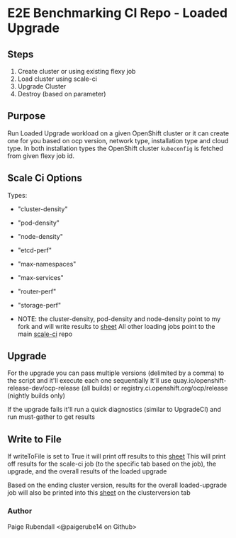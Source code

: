 # E2E Benchmarking CI Repo - Loaded Upgrade

## Steps
1. Create cluster or using existing flexy job
2. Load cluster using scale-ci
3. Upgrade Cluster 
4. Destroy (based on parameter)

## Purpose
Run Loaded Upgrade workload on a given OpenShift cluster or it can create one for you based on ocp version, network type, installation type and cloud type. 
In both installation types the OpenShift cluster `kubeconfig` is fetched from given flexy job id.


## Scale Ci Options
Types: 
* "cluster-density"
* "pod-density"
* "node-density"
* "etcd-perf"
* "max-namespaces"
* "max-services"
* "router-perf"
* "storage-perf"

* NOTE: the cluster-density, pod-density and node-density point to my fork and will write results to [sheet](https://docs.google.com/spreadsheets/d/1uiKGYQyZ7jxchZRU77lsINpa23HhrFWjphsqGjTD-u4/edit?usp=sharing)
All other loading jobs point to the main [scale-ci](https://mastern-jenkins-csb-openshift-qe.apps.ocp-c1.prod.psi.redhat.com/job/scale-ci/job/e2e-benchmarking-multibranch-pipeline/) repo 

## Upgrade

For the upgrade you can pass multiple versions (delimited by a comma) to the script and it'll execute each one sequentially 
It'll use quay.io/openshift-release-dev/ocp-release (all builds) or registry.ci.openshift.org/ocp/release (nightly builds only)

If the upgrade fails it'll run a quick diagnostics (similar to UpgradeCI) and run must-gather to get results


## Write to File

If writeToFile is set to True it will print off results to this [sheet](https://docs.google.com/spreadsheets/d/1uiKGYQyZ7jxchZRU77lsINpa23HhrFWjphsqGjTD-u4/edit?usp=sharing) 
This will print off results for the scale-ci job (to the specific tab based on the job), the upgrade, and the overall results of the loaded upgrade 

Based on the ending cluster version, results for the overall loaded-upgrade job will also be printed into this [sheet](https://docs.google.com/spreadsheets/d/1yqQxAxLcYEF-VHlQ_KDLs8NOFsRLb4R8V2UM9VFaRBI/edit?ouid=100476695391511856299&usp=sheets_home&ths=true) on the clusterversion tab  



### Author
Paige Rubendall <@paigerube14 on Github>

